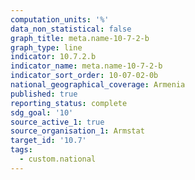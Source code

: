 ```yaml
---
computation_units: '%'
data_non_statistical: false
graph_title: meta.name-10-7-2-b
graph_type: line
indicator: 10.7.2.b
indicator_name: meta.name-10-7-2-b
indicator_sort_order: 10-07-02-0b
national_geographical_coverage: Armenia
published: true
reporting_status: complete
sdg_goal: '10'
source_active_1: true
source_organisation_1: Armstat
target_id: '10.7'
tags:
  - custom.national
---
```

